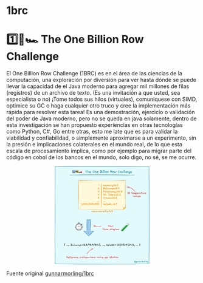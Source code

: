 # 1brc
# 1️⃣🐝🏎️ The One Billion Row Challenge

El One Billion Row Challenge (1BRC) es en el área de las ciencias de la computación, una exploración por diversión para ver hasta dónde se puede llevar la capacidad de el Java moderno para agregar mil millones de filas (registros) de un archivo de texto. (Es una invitación a que usted, sea especialista o no) ¡Tome todos sus hilos (virtuales), comuníquese con SIMD, optimice su GC o haga cualquier otro truco y cree la implementación más rápida para resolver esta tarea!
Es una demostración, ejercicio o validación del poder de Java moderno, pero no se queda en java solamente, dentro de esta investigación se han propuesto experiencias en otras tecnologías como Python, C#, Go entre otras, esto me late que es para validar la viabilidad y confiabilidad, o simplemente aproximarse a un experimento, sin la presión e implicaciones colaterales en el mundo real, de lo que esta escala de procesamiento implica, como por ejemplo para migrar parte del código en cobol de los bancos en el mundo, solo digo, no sé, se me ocurre.

<img src="https://github.com/gunnarmorling/1brc/raw/main/1brc.png" 
 alt="1BRC"
 style="display: block; margin-left: auto; margin-right: auto; margin-bottom:1em; width: 50%;"/>

Fuente original [gunnarmorling/1brc](https://github.com/gunnarmorling/1brc) 

